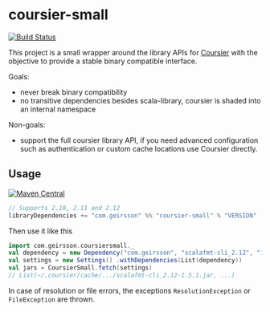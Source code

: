 # coursier-small

[![Build Status](https://travis-ci.org/olafurpg/coursier-small.svg?branch=master)](https://travis-ci.org/olafurpg/coursier-small)


This project is a small wrapper around the library APIs for
[Coursier](https://github.com/coursier/coursier/) with the objective to provide
a stable binary compatible interface.

Goals:

- never break binary compatibility
- no transitive dependencies besides scala-library, coursier is shaded into an internal namespace

Non-goals:

- support the full coursier library API, if you need advanced configuration such as authentication
  or custom cache locations use Coursier directly.

## Usage


[![Maven Central](https://maven-badges.herokuapp.com/maven-central/com.geirsson/coursier-small_2.12/badge.svg)](https://maven-badges.herokuapp.com/maven-central/com.geirsson/coursier-small_2.12)


```scala
// Supports 2.10, 2.11 and 2.12
libraryDependencies += "com.geirsson" %% "coursier-small" % "VERSION"
```

Then use it like this
```scala
import com.geirsson.coursiersmall._
val dependency = new Dependency("com.geirsson", "scalafmt-cli_2.12", "1.5.1")
val settings = new Settings() .withDependencies(List(dependency))
val jars = CoursierSmall.fetch(settings)
// List(~/.coursier/cache/.../scalafmt-cli_2.12-1.5.1.jar, ...)
```

In case of resolution or file errors, the exceptions `ResolutionException` or `FileException` are thrown.
